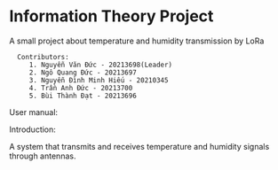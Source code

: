 # Information Theory Project
A small project about temperature and humidity transmission by LoRa

      Contributors:
         1. Nguyễn Văn Đức - 20213698(Leader)
         2. Ngô Quang Đức - 20213697
         3. Nguyễn Đình Minh Hiếu - 20210345 
         4. Trần Anh Đức - 20213700
         5. Bùi Thành Đạt - 20213696

User manual:

Introduction:

  A system that transmits and receives temperature and humidity signals through antennas.


  
